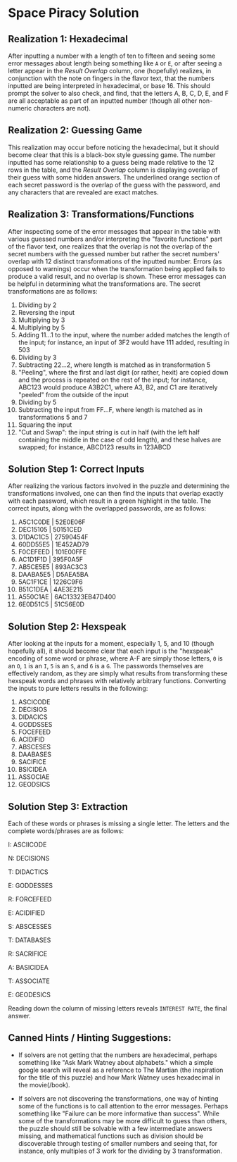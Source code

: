 # Space Piracy Solution

## Realization 1: Hexadecimal
After inputting a number with a length of ten to fifteen and seeing some error messages about length being something like `A` or `E`, or after seeing a letter appear in the *Result Overlap* column, one (hopefully) realizes, in conjunction with the note on fingers in the flavor text, that the numbers inputted are being interpreted in hexadecimal, or base 16. This should prompt the solver to also check, and find, that the letters A, B, C, D, E, and F are all acceptable as part of an inputted number (though all other non-numeric characters are not).

## Realization 2: Guessing Game
This realization may occur before noticing the hexadecimal, but it should become clear that this is a black-box style guessing game. The number inputted has some relationship to a guess being made relative to the 12 rows in the table, and the *Result Overlap* column is displaying overlap of their guess with some hidden answers. The underlined orange section of each secret password is the overlap of the guess with the password, and any characters that are revealed are exact matches.

## Realization 3: Transformations/Functions
After inspecting some of the error messages that appear in the table with various guessed numbers and/or interpreting the "favorite functions" part of the flavor text, one realizes that the overlap is not the overlap of the secret numbers with the guessed number but rather the secret numbers' overlap with 12 distinct transformations of the inputted number. Errors (as opposed to warnings) occur when the transformation being applied fails to produce a valid result, and no overlap is shown. These error messages can be helpful in determining what the transformations are. The secret transformations are as follows:

1. Dividing by 2
2. Reversing the input
3. Multiplying by 3
4. Multiplying by 5
5. Adding 11...1 to the input, where the number added matches the length of the input; for instance, an input of 3F2 would have 111 added, resulting in 503
6. Dividing by 3
7. Subtracting 22...2, where length is matched as in transformation 5
8. "Peeling", where the first and last digit (or rather, hexit) are copied down and the process is repeated on the rest of the input; for instance, ABC123 would produce A3B2C1, where A3, B2, and C1 are iteratively "peeled" from the outside of the input
9. Dividing by 5
10. Subtracting the input from FF...F, where length is matched as in transformations 5 and 7
11. Squaring the input
12. "Cut and Swap": the input string is cut in half (with the left half containing the middle in the case of odd length), and these halves are swapped; for instance, ABCD123 results in 123ABCD

## Solution Step 1: Correct Inputs
After realizing the various factors involved in the puzzle and determining the transformations involved, one can then find the inputs that overlap exactly with each password, which result in a green highlight in the table. The correct inputs, along with the overlapped passwords, are as follows:

1. A5C1C0DE  |  52E0E06F
2. DEC15105  |  50151CED
3. D1DAC1C5  |  27590454F
4. 60DD55E5  |  1E452AD79
5. F0CEFEED  |  101E00FFE
6. AC1D1F1D  |  395F0A5F
7. AB5CE5E5  |  893AC3C3
8. DAABA5E5  |  D5AEA5BA
9. 5AC1F1CE  |  1226C9F6
10. B51C1DEA  |  4AE3E215
11. A550C1AE  |  6AC13323EB47D400
12. 6E0D51C5  |  51C56E0D

## Solution Step 2: Hexspeak
After looking at the inputs for a moment, especially 1, 5, and 10 (though hopefully all), it should become clear that each input is the "hexspeak" encoding of some word or phrase, where A-F are simply those letters, `0` is an `O`, `1` is an `I`, `5` is an `S`, and `6` is a `G`. The passwords themselves are effectively random, as they are simply what results from transforming these hexspeak words and phrases with relatively arbitrary functions. Converting the inputs to pure letters results in the following:

1. ASCICODE
2. DECISIOS
3. DIDACICS
4. GODDSSES
5. FOCEFEED
6. ACIDIFID
7. ABSCESES
8. DAABASES
9. SACIFICE
10. BSICIDEA
11. ASSOCIAE
12. GEODSICS

## Solution Step 3: Extraction
Each of these words or phrases is missing a single letter. The letters and the complete words/phrases are as follows:

I: ASCIICODE

N: DECISIONS

T: DIDACTICS

E: GODDESSES

R: FORCEFEED

E: ACIDIFIED

S: ABSCESSES

T: DATABASES

R: SACRIFICE

A: BASICIDEA

T: ASSOCIATE

E: GEODESICS

Reading down the column of missing letters reveals `INTEREST RATE`, the final answer.

## Canned Hints / Hinting Suggestions:

* If solvers are not getting that the numbers are hexadecimal, perhaps something like "Ask Mark Watney about alphabets." which a simple google search will reveal as a reference to The Martian (the inspiration for the title of this puzzle) and how Mark Watney uses hexadecimal in the movie(/book).

* If solvers are not discovering the transformations, one way of hinting some of the functions is to call attention to the error messages. Perhaps something like "Failure can be more informative than success". While some of the transformations may be more difficult to guess than others, the puzzle should still be solvable with a few intermediate answers missing, and mathematical functions such as division should be discoverable through testing of smaller numbers and seeing that, for instance, only multiples of 3 work for the dividing by 3 transformation.